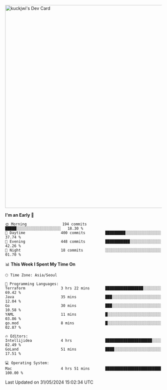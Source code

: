 <a href="https://app.daily.dev/kuckhwancho"><img src="https://api.daily.dev/devcards/v2/efef39c8028947428b3c0b486b9cd9b6.png?r=iz2&type=wide" width="652" alt="kuckjwi's Dev Card"/></a>

<!--START_SECTION:waka-->
**I'm an Early 🐤** 

```text
🌞 Morning                194 commits         █████░░░░░░░░░░░░░░░░░░░░   18.30 % 
🌆 Daytime                400 commits         █████████░░░░░░░░░░░░░░░░   37.74 % 
🌃 Evening                448 commits         ███████████░░░░░░░░░░░░░░   42.26 % 
🌙 Night                  18 commits          ░░░░░░░░░░░░░░░░░░░░░░░░░   01.70 % 
```


📊 **This Week I Spent My Time On** 

```text
🕑︎ Time Zone: Asia/Seoul

💬 Programming Languages: 
Terraform                3 hrs 22 mins       █████████████████░░░░░░░░   69.42 % 
Java                     35 mins             ███░░░░░░░░░░░░░░░░░░░░░░   12.04 % 
Go                       30 mins             ███░░░░░░░░░░░░░░░░░░░░░░   10.58 % 
YAML                     11 mins             █░░░░░░░░░░░░░░░░░░░░░░░░   03.86 % 
go.mod                   8 mins              █░░░░░░░░░░░░░░░░░░░░░░░░   02.87 % 

🔥 Editors: 
Intellijidea             4 hrs               █████████████████████░░░░   82.49 % 
GoLand                   51 mins             ████░░░░░░░░░░░░░░░░░░░░░   17.51 % 

💻 Operating System: 
Mac                      4 hrs 51 mins       █████████████████████████   100.00 % 
```


 Last Updated on 31/05/2024 15:02:34 UTC
<!--END_SECTION:waka-->
